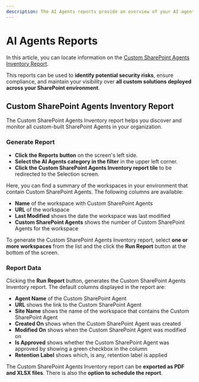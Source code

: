 ```yaml
---
description: The AI Agents reports provide an overview of your AI agents with the Custom SharePoint Agents Inventory report.
---
```


# AI Agents Reports

In this article, you can locate information on the [Custom SharePoint Agents Inventory Report](#custom-sharePoint-agents-inventory-report).

This reports can be used to **identify potential security risks**, ensure compliance, and maintain your visibility over **all custom solutions deployed across your SharePoint environment**.  


## Custom SharePoint Agents Inventory Report

The Custom SharePoint Agents Inventory report helps you discover and monitor all custom-built SharePoint Agents in your organization. 

### Generate Report

* **Click the Reports button** on the screen's left side.
* **Select the AI Agents category in the filter** in the upper left corner.
* **Click the Custom SharePoint Agents Inventory report tile** to be redirected to the Selection screen.

Here, you can find a summary of the workspaces in your environment that contain Custom SharePoint Agents. The following columns are available:

* **Name** of the workspace with Custom SharePoint Agents
* **URL** of the workspace
* **Last Modified** shows the date the workspace was last modified
* **Custom SharePoint Agents** shows the number of Custom SharePoint Agents for the workspace

To generate the Custom SharePoint Agents Inventory report, select **one or more workspaces** from the list and the click the **Run Report** button at the bottom of the screen.


### Report Data

Clicking the **Run Report** button, generates the Custom SharePoint Agents Inventory report. The default columns displayed in the report are:    

* **Agent Name** of the Custom SharePoint Agent
* **URL** shows the link to the Custom SharePoint Agent 
* **Site Name** shows the name of the workspace that contains the Custom SharePoint Agent
* **Created On** shows when the Custom SharePoint Agent was created
* **Modified On** shows when the Custom SharePoint Agent was modified on
* **Is Approved** shows whether the Custom SharePoint Agent was approved by showing a green checkbox in the column
* **Retention Label** shows which, is any, retention label is applied

The Custom SharePoint Agents Inventory report can be **exported as PDF and XLSX files**. There is also the **option to schedule the report**.


